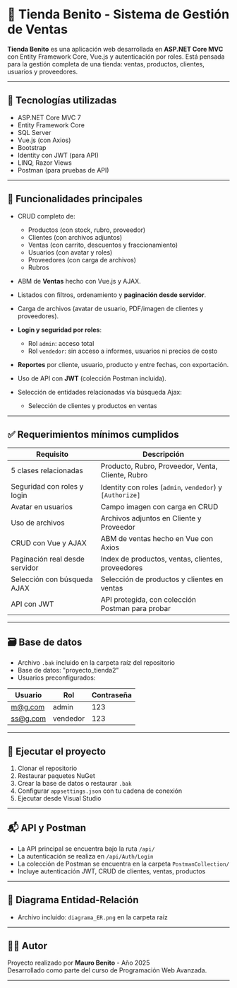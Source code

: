 # 🛒 Tienda Benito - Sistema de Gestión de Ventas

**Tienda Benito** es una aplicación web desarrollada en **ASP.NET Core MVC** con Entity Framework Core, Vue.js y autenticación por roles. Está pensada para la gestión completa de una tienda: ventas, productos, clientes, usuarios y proveedores.

---

## 🔧 Tecnologías utilizadas

- ASP.NET Core MVC 7
- Entity Framework Core
- SQL Server
- Vue.js (con Axios)
- Bootstrap
- Identity con JWT (para API)
- LINQ, Razor Views
- Postman (para pruebas de API)

---

## 📌 Funcionalidades principales

- CRUD completo de:
  - Productos (con stock, rubro, proveedor)
  - Clientes (con archivos adjuntos)
  - Ventas (con carrito, descuentos y fraccionamiento)
  - Usuarios (con avatar y roles)
  - Proveedores (con carga de archivos)
  - Rubros

- ABM de **Ventas** hecho con Vue.js y AJAX.

- Listados con filtros, ordenamiento y **paginación desde servidor**.

- Carga de archivos (avatar de usuario, PDF/imagen de clientes y proveedores).

- **Login y seguridad por roles**:
  - Rol `admin`: acceso total
  - Rol `vendedor`: sin acceso a informes, usuarios ni precios de costo

- **Reportes** por cliente, usuario, producto y entre fechas, con exportación.

- Uso de API con **JWT** (colección Postman incluida).

- Selección de entidades relacionadas vía búsqueda Ajax:
  - Selección de clientes y productos en ventas

---

## ✅ Requerimientos mínimos cumplidos

| Requisito | Descripción |
|----------|-------------|
| 5 clases relacionadas | Producto, Rubro, Proveedor, Venta, Cliente, Rubro |
| Seguridad con roles y login | Identity con roles (`admin`, `vendedor`) y `[Authorize]` |
| Avatar en usuarios | Campo imagen con carga en CRUD |
| Uso de archivos | Archivos adjuntos en Cliente y Proveedor |
| CRUD con Vue y AJAX | ABM de ventas hecho en Vue con Axios |
| Paginación real desde servidor | Index de productos, ventas, clientes, proveedores |
| Selección con búsqueda AJAX | Selección de productos y clientes en ventas |
| API con JWT | API protegida, con colección Postman para probar |

---

## 🗃️ Base de datos

- Archivo `.bak` incluido en la carpeta raíz del repositorio
- Base de datos: "proyecto_tienda2"
- Usuarios preconfigurados:

| Usuario | Rol | Contraseña |
|--------|-----|-------------|
| m@g.com | admin | 123 |
| ss@g.com| vendedor | 123 |

---

## 🚀 Ejecutar el proyecto

1. Clonar el repositorio
2. Restaurar paquetes NuGet
3. Crear la base de datos o restaurar `.bak`
4. Configurar `appsettings.json` con tu cadena de conexión
5. Ejecutar desde Visual Studio

---

## 📬 API y Postman

- La API principal se encuentra bajo la ruta `/api/`
- La autenticación se realiza en `/api/Auth/Login`
- La colección de Postman se encuentra en la carpeta `PostmanCollection/`
- Incluye autenticación JWT, CRUD de clientes, ventas, productos

---

## 📘 Diagrama Entidad-Relación

- Archivo incluido: `diagrama_ER.png` en la carpeta raíz

---

## 👨‍🏫 Autor

Proyecto realizado por **Mauro Benito** - Año 2025  
Desarrollado como parte del curso de Programación Web Avanzada.

---

